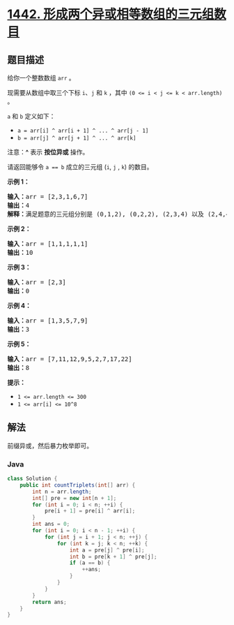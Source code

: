 # [1442. 形成两个异或相等数组的三元组数目](https://leetcode.cn/problems/count-triplets-that-can-form-two-arrays-of-equal-xor)

## 题目描述

<p>给你一个整数数组 <code>arr</code> 。</p>

<p>现需要从数组中取三个下标 <code>i</code>、<code>j</code> 和 <code>k</code> ，其中 <code>(0 &lt;= i &lt; j &lt;= k &lt; arr.length)</code> 。</p>

<p><code>a</code> 和 <code>b</code> 定义如下：</p>

<ul>
	<li><code>a = arr[i] ^ arr[i + 1] ^ ... ^ arr[j - 1]</code></li>
	<li><code>b = arr[j] ^ arr[j + 1] ^ ... ^ arr[k]</code></li>
</ul>

<p>注意：<strong>^</strong> 表示 <strong>按位异或</strong> 操作。</p>

<p>请返回能够令 <code>a == b</code> 成立的三元组 (<code>i</code>, <code>j</code> , <code>k</code>) 的数目。</p>

<p><strong>示例 1：</strong></p>

<pre><strong>输入：</strong>arr = [2,3,1,6,7]
<strong>输出：</strong>4
<strong>解释：</strong>满足题意的三元组分别是 (0,1,2), (0,2,2), (2,3,4) 以及 (2,4,4)
</pre>

<p><strong>示例 2：</strong></p>

<pre><strong>输入：</strong>arr = [1,1,1,1,1]
<strong>输出：</strong>10
</pre>

<p><strong>示例 3：</strong></p>

<pre><strong>输入：</strong>arr = [2,3]
<strong>输出：</strong>0
</pre>

<p><strong>示例 4：</strong></p>

<pre><strong>输入：</strong>arr = [1,3,5,7,9]
<strong>输出：</strong>3
</pre>

<p><strong>示例 5：</strong></p>

<pre><strong>输入：</strong>arr = [7,11,12,9,5,2,7,17,22]
<strong>输出：</strong>8
</pre>

<p><strong>提示：</strong></p>

<ul>
	<li><code>1 &lt;= arr.length &lt;= 300</code></li>
	<li><code>1 &lt;= arr[i] &lt;= 10^8</code></li>
</ul>

## 解法

前缀异或，然后暴力枚举即可。

### **Java**

```java
class Solution {
    public int countTriplets(int[] arr) {
        int n = arr.length;
        int[] pre = new int[n + 1];
        for (int i = 0; i < n; ++i) {
            pre[i + 1] = pre[i] ^ arr[i];
        }
        int ans = 0;
        for (int i = 0; i < n - 1; ++i) {
            for (int j = i + 1; j < n; ++j) {
                for (int k = j; k < n; ++k) {
                    int a = pre[j] ^ pre[i];
                    int b = pre[k + 1] ^ pre[j];
                    if (a == b) {
                        ++ans;
                    }
                }
            }
        }
        return ans;
    }
}
```
